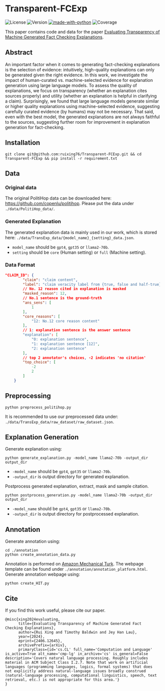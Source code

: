 # Transparent-FCExp

![License](https://img.shields.io/badge/license-MIT-blue)
![Version](https://img.shields.io/badge/version-1.0.0-blue)
[![made-with-python](https://img.shields.io/badge/Made%20with-Python-red.svg)](#python)
![Coverage](https://img.shields.io/badge/coverage-80%25-brightgreen)


This paper contains code and data for the paper [Evaluating Transparency of Machine Generated Fact Checking Explanations](https://arxiv.org/abs/2406.12645).

## Abstract
An important factor when it comes to generating fact-checking explanations is the selection of evidence: intuitively, high-quality explanations can only be generated given the right evidence. In this work, we investigate the impact of human-curated vs. machine-selected evidence for explanation generation using large language models. To assess the quality of explanations, we focus on transparency (whether an explanation cites sources properly) and utility (whether an explanation is helpful in clarifying a claim). Surprisingly, we found that large language models generate similar or higher quality explanations using machine-selected evidence, suggesting carefully curated evidence (by humans) may not be necessary. That said, even with the best model, the generated explanations are not always faithful to the sources, suggesting further room for improvement in explanation generation for fact-checking.
## Installation
```
git clone git@github.com:ruixing76/Transparent-FCExp.git && cd Transparent-FCExp && pip install -r requirement.txt
```

## Data
### Original data
The original PolitiHop data can be downloaded here: https://github.com/copenlu/politihop. Please put the data under `./data/PolitiHop_data/`.

### Generated Explanation
The generated explanation data is mainly used in our work, which is stored here: `./data/TransExp_data/{model_name}_{setting}_data.json`.

- `model_name` should be `gpt4`, `gpt35` or `llama2-70b`.
- `setting` should be `core` (Human setting) or `full` (Machine setting).

### Data Format
```json
"CLAIM_ID": {
        "claim": "claim content",
        "label": "claim veracity label from {true, false and half-true}",
        // No. 12 reason cited in explanation is masked
        "masked_reason": 12,
        // No.1 sentence is the ground-truth
        "ans_sens": [
            1 
        ],
        "core_reasons": [
            "12: No.12 core reason content"
        ],
        // 1: explanation sentence is the answer sentence
        "explanation": [
            "0: explanation sentence",
            "1: explanation sentence [12]",
            "2: explanation sentence"
        ],
        // top 2 annotator's choices, -2 indicates 'no citation'
        "top_choice": [
            -2
            2
        ]
    }
```

## Preprocessing
```
python preprocess_politihop.py
```
It is recommended to use our preprocessed data under: `./data/TransExp_data/raw_dataset/raw_dataset.json`.

## Explanation Generation
Generate explanation using:
```
python generate_explanation.py -model_name llama2-70b -output_dir output_dir
```
- `-model_name` should be `gpt4`, `gpt35` or `llama2-70b`.
- `-output_dir` is output directory for generated explanation.

Postprocess generated explanation, extract, mask and sample citation.
```
python postprocess_generation.py -model_name llama2-70b -output_dir output_dir
```
- `-model_name` should be `gpt4`, `gpt35` or `llama2-70b`.
- `-output_dir` is output directory for postprocessed explanation.

## Annotation
Generate annotation using:
```
cd ./annotation
python create_annotation_data.py
```

Annotation is performed on [Amazon Mechanical Turk](https://www.mturk.com/). The webpage template can be found under `./annotation/annotation_platform.html`. Generate annotation webpage using:
```
python create_HIT.py
```

## Cite
If you find this work useful, please cite our paper.
```
@misc{xing2024evaluating,
      title={Evaluating Transparency of Machine Generated Fact Checking Explanations}, 
      author={Rui Xing and Timothy Baldwin and Jey Han Lau},
      year={2024},
      eprint={2406.12645},
      archivePrefix={arXiv},
      primaryClass={id='cs.CL' full_name='Computation and Language' is_active=True alt_name='cmp-lg' in_archive='cs' is_general=False description='Covers natural language processing. Roughly includes material in ACM Subject Class I.2.7. Note that work on artificial languages (programming languages, logics, formal systems) that does not explicitly address natural-language issues broadly construed (natural-language processing, computational linguistics, speech, text retrieval, etc.) is not appropriate for this area.'}
}
```